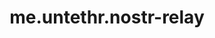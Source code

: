 ---
title: me.untethr.nostr-relay
permalink: 
web: 
github: atdixon/me.untethr.nostr-relay
tags:
- relayImplementation
programming language: Clojure
license: 
nips:
- NIP-42
---
